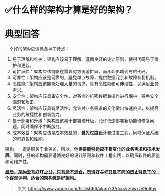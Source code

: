 # ✅什么样的架构才算是好的架构？

# 典型回答


一个好的架构应该具备以下特点：

1. 易于理解和维护：架构应该易于理解，遵循良好的设计原则，使得代码易于维护和更新。
2. 可扩展性：架构应该能够在需要时方便地扩展，而不会影响现有的代码。
3. 可靠性：架构应该是可靠的，避免单点故障，提供数据冗余和故障恢复机制。
4. 高性能：架构应该能够处理大量的请求，具有高性能和可伸缩性，以满足业务需求。
5. 安全性：架构应该具备安全性，对系统的机密数据和操作进行保护，避免安全漏洞和攻击。
6. 灵活性：架构应该具有灵活性，允许对业务需求的变化做出快速响应，以提高业务的敏捷性和创新能力。
7. 易于部署和升级：架构应该易于部署和升级，允许快速部署新功能和修复问题，同时确保不中断服务。
8. 成本效益：架构应该是成本效益的，**避免过度设计**和过度工程，同时保证系统的可靠性和性能。



架构，一定是服务于业务的，所以，**他需要能够适应不断变化的业务需求和技术发展**。同时，好的架构需要遵循良好的设计原则和软件工程实践，以确保软件的质量和可维护性。



**<u>最后，架构没有好坏之分，只有适不适合，所谓好与坏只是不同的历史背景下的一个客观评判。适合的架构就是好架构。</u>**



> 原文: <https://www.yuque.com/hollis666/xkm7k3/dcnzrznwxzv9p6bv>